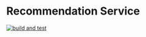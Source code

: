 # Recommendation Service

[![build and test](https://github.com/RikJansenTU/Recommendation_Service/actions/workflows/build-and-test.yml/badge.svg)](https://github.com/RikJansenTU/Recommendation_Service/actions/workflows/build-and-test.yml)

